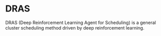 # DRAS
DRAS (Deep Reinforcement Learning Agent for Scheduling) is a general cluster scheduling method driven by deep reinforcement learning.
